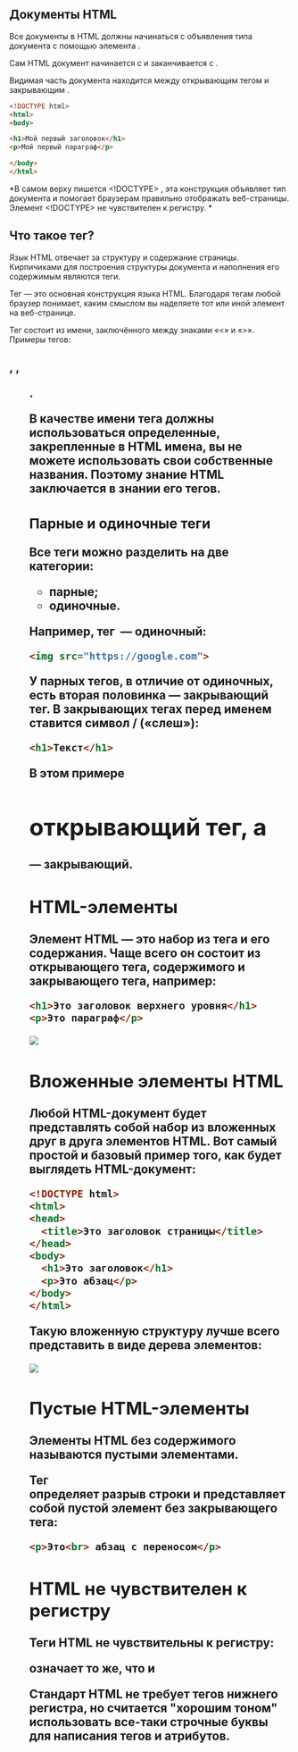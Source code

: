 ## Документы HTML 

Все документы в HTML должны начинаться с объявления типа документа с помощью элемента *<!DOCTYPE html>*.

Сам HTML документ начинается с *<html>* и заканчивается с *</html>*.

Видимая часть документа находится между открывающим тегом *<body>* и закрывающим *</body>*. 

```html
<!DOCTYPE html>
<html>
<body>

<h1>Мой первый заголовок</h1>
<p>Мой первый параграф</p>

</body>
</html>
```

*В самом верху пишется <!DOCTYPE> , эта конструкция объявляет тип документа и помогает браузерам правильно отображать веб-страницы. Элемент <!DOCTYPE>  не чувствителен к регистру. *

## Что такое тег?

Язык HTML отвечает за структуру и содержание страницы. Кирпичиками для построения структуры документа и наполнения его содержимым являются теги. 

Тег — это основная конструкция языка HTML. Благодаря тегам любой браузер понимает, каким смыслом вы наделяете тот или иной элемент на веб-странице. 

Тег состоит из имени, заключённого между знаками «<» и «>». Примеры тегов: *<h2>*, *<a>*, *<ul>*. 

В качестве имени тега должны использоваться определенные, закрепленные в HTML имена, вы не можете использовать свои собственные названия. Поэтому знание HTML заключается в знании его тегов.

### Парные и одиночные теги
Все теги можно разделить на две категории:  
* парные;  
* одиночные.

Например, тег <img> — одиночный:

```html
<img src="https://google.com">
```

У парных тегов, в отличие от одиночных, есть вторая половинка — закрывающий тег. В закрывающих тегах перед именем ставится символ / («слеш»):

```html
<h1>Текст</h1>
```

В этом примере *<h1>* открывающий тег, а *</h1>* — закрывающий.

## HTML-элементы

Элемент HTML — это набор из тега и его содержания. Чаще всего он состоит из открывающего тега, содержимого и закрывающего тега, например: 

```html
<h1>Это заголовок верхнего уровня</h1>
<p>Это параграф</p>
```

![](https://ucarecdn.com/d26b4e7d-f919-4eb0-a974-d6110f7746b1/)

## Вложенные элементы HTML

Любой HTML-документ будет представлять собой набор из вложенных друг в друга элементов HTML. Вот самый простой и базовый пример того, как будет выглядеть HTML-документ:

```HTML
<!DOCTYPE html>
<html>
<head>
  <title>Это заголовок страницы</title>
</head>
<body>
  <h1>Это заголовок</h1>
  <p>Это абзац</p>
</body>
</html>
```

Такую вложенную структуру лучше всего представить в виде дерева элементов:

![](https://ucarecdn.com/04e8d689-7069-40e3-b94e-7ecac1eb9384/)

## Пустые HTML-элементы

Элементы HTML без содержимого называются пустыми элементами.

Тег *<br>* определяет разрыв строки и представляет собой пустой элемент без закрывающего тега:

```html
<p>Это<br> абзац с переносом</p>
```

## HTML не чувствителен к регистру

Теги HTML не чувствительны к регистру: *<P>* означает то же, что и *<p>*

Стандарт HTML не требует тегов нижнего регистра, но считается "хорошим тоном" использовать все-таки строчные буквы для написания тегов и атрибутов. 

